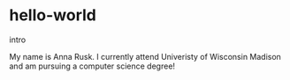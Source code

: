 # hello-world
intro

My name is Anna Rusk. I currently attend Univeristy of Wisconsin Madison and am pursuing a computer science degree! 
